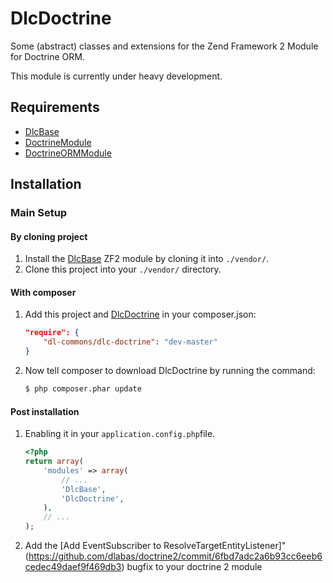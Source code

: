 DlcDoctrine
===========

Some (abstract) classes and extensions for the Zend Framework 2 Module for Doctrine ORM.

This module is currently under heavy development.

Requirements
------------
* [DlcBase](https://github.com/dlabas/DlcBase)
* [DoctrineModule](https://github.com/doctrine/DoctrineModule)
* [DoctrineORMModule](https://github.com/doctrine/DoctrineORMModule)

Installation
------------

### Main Setup

#### By cloning project

1. Install the [DlcBase](https://github.com/dlabas/DlcBase) ZF2 module
   by cloning it into `./vendor/`.
2. Clone this project into your `./vendor/` directory.

#### With composer

1. Add this project and [DlcDoctrine](https://github.com/dlabas/DlcDoctrine) in your composer.json:

    ```json
    "require": {
        "dl-commons/dlc-doctrine": "dev-master"
    }
    ```

2. Now tell composer to download DlcDoctrine by running the command:

    ```bash
    $ php composer.phar update

#### Post installation

1. Enabling it in your `application.config.php`file.

    ```php
    <?php
    return array(
        'modules' => array(
            // ...
            'DlcBase',
            'DlcDoctrine',
        ),
        // ...
    );

2. Add the [Add EventSubscriber to ResolveTargetEntityListener]" (https://github.com/dlabas/doctrine2/commit/6fbd7adc2a6b93cc6eeb6cedec49daef9f469db3) bugfix to your doctrine 2 module
 
